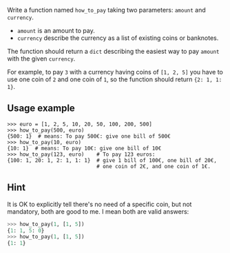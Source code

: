 Write a function named `how_to_pay` taking two parameters: `amount`
and `currency`.

- `amount` is an amount to pay.
- `currency` describe the currency as a list of existing coins or banknotes.

The function should return a `dict` describing the easiest way to pay
`amount` with the given `currency`.


For example, to pay `3` with a currency having coins of `[1, 2, 5]`
you have to use one coin of `2` and one coin of `1`, so the function
should return `{2: 1, 1: 1}`.


## Usage example

```pycon
>>> euro = [1, 2, 5, 10, 20, 50, 100, 200, 500]
>>> how_to_pay(500, euro)
{500: 1}  # means: To pay 500€: give one bill of 500€
>>> how_to_pay(10, euro)
{10: 1}  # means: To pay 10€: give one bill of 10€
>>> how_to_pay(123, euro)    # To pay 123 euros:
{100: 1, 20: 1, 2: 1, 1: 1}  # give 1 bill of 100€, one bill of 20€,
                             # one coin of 2€, and one coin of 1€.
```

## Hint

It is OK to explicitly tell there's no need of a specific coin, but
not mandatory, both are good to me. I mean both are valid answers:

```python
>>> how_to_pay(1, [1, 5])
{1: 1, 5: 0}
>>> how_to_pay(1, [1, 5])
{1: 1}
```
